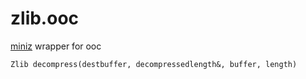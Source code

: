 zlib.ooc
========

[miniz](https://code.google.com/p/miniz/) wrapper for ooc 


    Zlib decompress(destbuffer, decompressedlength&, buffer, length)
